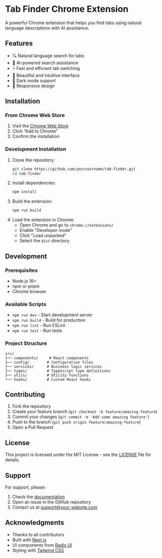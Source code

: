 # Tab Finder Chrome Extension

A powerful Chrome extension that helps you find tabs using natural language descriptions with AI assistance.

## Features

- 🔍 Natural language search for tabs
- 🤖 AI-powered search assistance
- ⚡ Fast and efficient tab switching
- 🎨 Beautiful and intuitive interface
- 🌙 Dark mode support
- 📱 Responsive design

## Installation

### From Chrome Web Store
1. Visit the [Chrome Web Store](https://chrome.google.com/webstore/detail/tab-finder/your-extension-id)
2. Click "Add to Chrome"
3. Confirm the installation

### Development Installation
1. Clone the repository:
   ```bash
   git clone https://github.com/yourusername/tab-finder.git
   cd tab-finder
   ```
2. Install dependencies:
   ```bash
   npm install
   ```
3. Build the extension:
   ```bash
   npm run build
   ```
4. Load the extension in Chrome:
   - Open Chrome and go to `chrome://extensions/`
   - Enable "Developer mode"
   - Click "Load unpacked"
   - Select the `dist` directory

## Development

### Prerequisites
- Node.js 16+
- npm or pnpm
- Chrome browser

### Available Scripts

- `npm run dev` - Start development server
- `npm run build` - Build for production
- `npm run lint` - Run ESLint
- `npm run test` - Run tests

### Project Structure

```
src/
├── components/     # React components
├── config/        # Configuration files
├── services/      # Business logic services
├── types/         # TypeScript type definitions
├── utils/         # Utility functions
└── hooks/         # Custom React hooks
```

## Contributing

1. Fork the repository
2. Create your feature branch (`git checkout -b feature/amazing-feature`)
3. Commit your changes (`git commit -m 'Add some amazing feature'`)
4. Push to the branch (`git push origin feature/amazing-feature`)
5. Open a Pull Request

## License

This project is licensed under the MIT License - see the [LICENSE](LICENSE) file for details.

## Support

For support, please:
1. Check the [documentation](https://your-website.com/docs)
2. Open an issue in the GitHub repository
3. Contact us at support@your-website.com

## Acknowledgments

- Thanks to all contributors
- Built with [Next.js](https://nextjs.org/)
- UI components from [Radix UI](https://www.radix-ui.com/)
- Styling with [Tailwind CSS](https://tailwindcss.com/) 
